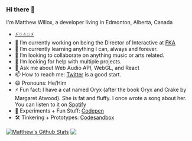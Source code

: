 ### Hi there 👋

I'm Matthew Willox, a developer living in Edmonton, Alberta, Canada
- [⚡💥⭐💥⚡](https://y.at/⚡💥⭐💥⚡)
- 🔭 I’m currently working on being the Director of Interactive at [FKA](https://fka.agency)
- 🌱 I’m currently learning anything I can, always and forever.
- 👯 I’m looking to collaborate on anything music or arts related.
- 🤔 I’m looking for help with multiple projects.
- 💬 Ask me about Web Audio API, WebGL, and React
- 📫 How to reach me: [Twitter](https://twitter.com/MatthewWillox) is a good start.
- 😄 Pronouns: He/Him
- ⚡ Fun fact: I have a cat named Oryx (after the book Oryx and Crake by Margaret Atwood). She is fat and fluffy. I once wrote a song about her. You can listen to it on [Spotify](https://open.spotify.com/track/27JPeIK9G3NPBO0jY3pbRE?si=7XHa9s4kQuWeqbdoP4FzFg)
- 🧪 Experiments + Fun Stuff: [Codepen](https://codepen.io/mwmwmw)
- 🛠️ Tinkering + Prototypes: [Codesandbox](https://codesandbox.io/u/mwmwmw)

<a href="https://github.com/mwmwmw">
<img align="center" alt="Matthew's Github Stats" src="https://github-readme-stats.codestackr.vercel.app/api?username=mwmwmw&show_icons=true&hide_border=true&count_private=true&include_all_commits=true&theme=radical" /></a>

<a href="https://github.com/mwmwmw">
  <img align="center" src="https://github-readme-stats.anuraghazra1.vercel.app/api/top-langs/?username=mwmwmw&layout=compact&theme=radical" />
</a>

